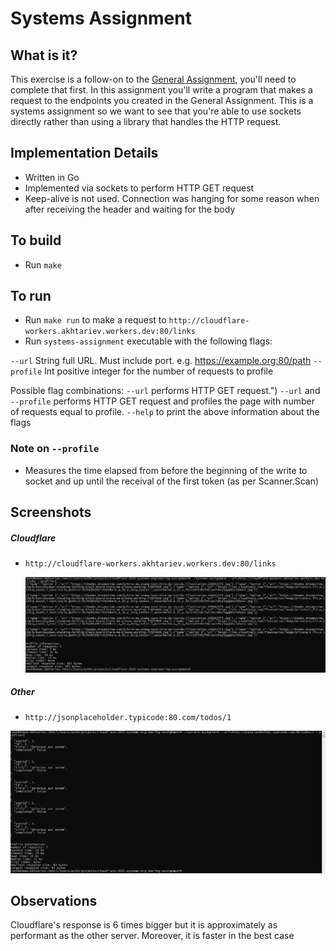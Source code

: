 # Systems Assignment

## What is it?

This exercise is a follow-on to the [General Assignment](https://github.com/cloudflare-hiring/cloudflare-2020-general-engineering-assignment), you'll need to complete that first.  In this assignment you'll write a program that makes a request to the endpoints you created in the General Assignment.  This is a systems assignment so we want to see that you're able to use sockets directly rather than using a library that handles the HTTP request.

## Implementation Details

- Written in Go
- Implemented via sockets to perform HTTP GET request
- Keep-alive is not used. Connection was hanging for some reason when after receiving the header and waiting for the body

## To build
- Run `make`

## To run
- Run `make run` to make a request to `http://cloudflare-workers.akhtariev.workers.dev:80/links`
- Run `systems-assignment` executable with the following flags:

`--url`       String  full URL. Must include port. e.g. https://example.org:80/path
`--profile`   Int     positive integer for the number of requests to profile

Possible flag combinations:
`--url`                   performs HTTP GET request.")
`--url` and `--profile`   performs HTTP GET request and profiles the page with number of requests equal to profile.
`--help`                  to print the above information about the flags

### Note on `--profile`

- Measures the time elapsed from before the beginning of the write to socket and up until the receival of the first token (as per Scanner.Scan)

## Screenshots

##### Cloudflare
- `http://cloudflare-workers.akhtariev.workers.dev:80/links`

  ![](/screenshots/cloudflare.PNG)

  

##### Other
- `http://jsonplaceholder.typicode:80.com/todos/1`

![](/screenshots/other.PNG)



## Observations ##

Cloudflare's response is 6 times bigger but it is approximately as performant as the other server. Moreover, it is faster in the best case